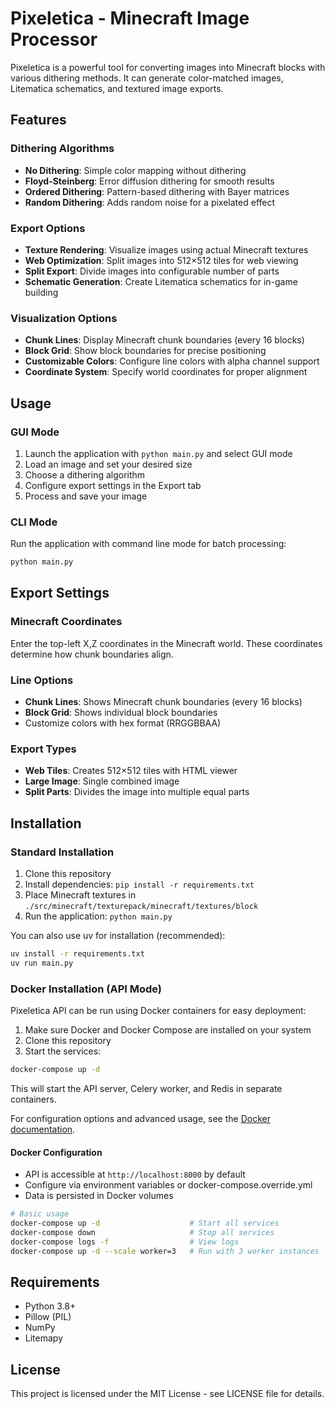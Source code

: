 # Pixeletica - Minecraft Image Processor

Pixeletica is a powerful tool for converting images into Minecraft blocks with various dithering methods. It can generate color-matched images, Litematica schematics, and textured image exports.

## Features

### Dithering Algorithms

- **No Dithering**: Simple color mapping without dithering
- **Floyd-Steinberg**: Error diffusion dithering for smooth results
- **Ordered Dithering**: Pattern-based dithering with Bayer matrices
- **Random Dithering**: Adds random noise for a pixelated effect

### Export Options

- **Texture Rendering**: Visualize images using actual Minecraft textures
- **Web Optimization**: Split images into 512×512 tiles for web viewing
- **Split Export**: Divide images into configurable number of parts
- **Schematic Generation**: Create Litematica schematics for in-game building

### Visualization Options

- **Chunk Lines**: Display Minecraft chunk boundaries (every 16 blocks)
- **Block Grid**: Show block boundaries for precise positioning
- **Customizable Colors**: Configure line colors with alpha channel support
- **Coordinate System**: Specify world coordinates for proper alignment

## Usage

### GUI Mode

1. Launch the application with `python main.py` and select GUI mode
2. Load an image and set your desired size
3. Choose a dithering algorithm
4. Configure export settings in the Export tab
5. Process and save your image

### CLI Mode

Run the application with command line mode for batch processing:

```bash
python main.py
```

## Export Settings

### Minecraft Coordinates

Enter the top-left X,Z coordinates in the Minecraft world. These coordinates determine how chunk boundaries align.

### Line Options

- **Chunk Lines**: Shows Minecraft chunk boundaries (every 16 blocks)
- **Block Grid**: Shows individual block boundaries
- Customize colors with hex format (RRGGBBAA)

### Export Types

- **Web Tiles**: Creates 512×512 tiles with HTML viewer
- **Large Image**: Single combined image
- **Split Parts**: Divides the image into multiple equal parts

## Installation

### Standard Installation

1. Clone this repository
2. Install dependencies: `pip install -r requirements.txt`
3. Place Minecraft textures in `./src/minecraft/texturepack/minecraft/textures/block`
4. Run the application: `python main.py`

You can also use uv for installation (recommended):

```bash
uv install -r requirements.txt
uv run main.py
```

### Docker Installation (API Mode)

Pixeletica API can be run using Docker containers for easy deployment:

1. Make sure Docker and Docker Compose are installed on your system
2. Clone this repository
3. Start the services:

```bash
docker-compose up -d
```

This will start the API server, Celery worker, and Redis in separate containers.

For configuration options and advanced usage, see the [Docker documentation](./docker/README.md).

#### Docker Configuration

- API is accessible at `http://localhost:8000` by default
- Configure via environment variables or docker-compose.override.yml
- Data is persisted in Docker volumes

```bash
# Basic usage
docker-compose up -d                    # Start all services
docker-compose down                     # Stop all services
docker-compose logs -f                  # View logs
docker-compose up -d --scale worker=3   # Run with 3 worker instances
```

## Requirements

- Python 3.8+
- Pillow (PIL)
- NumPy
- Litemapy

## License

This project is licensed under the MIT License - see LICENSE file for details.
